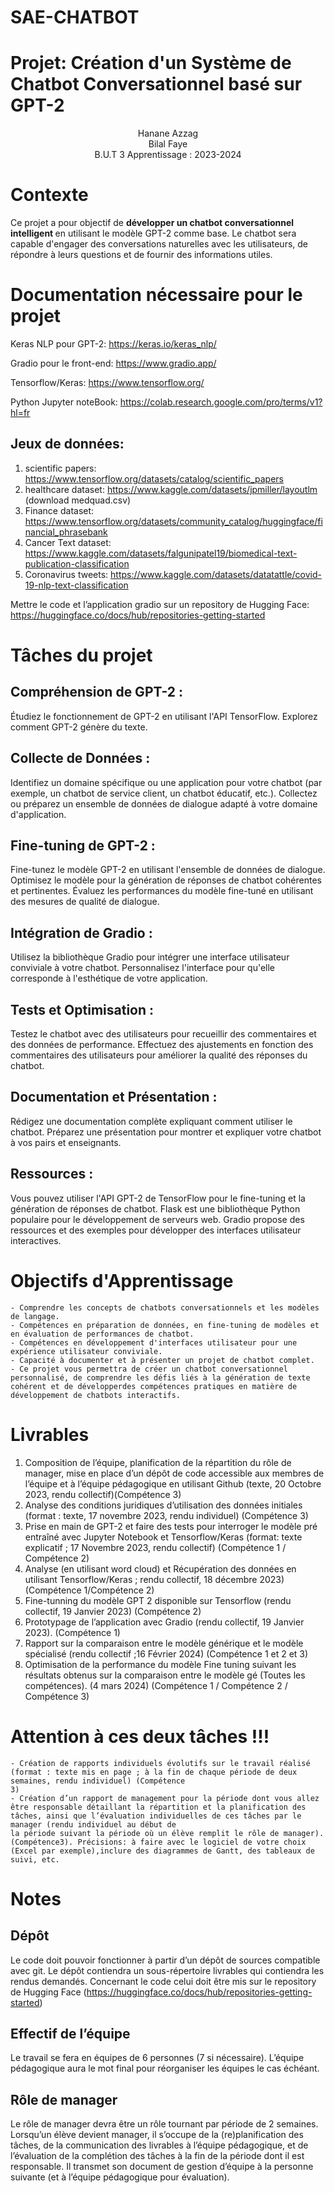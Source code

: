 # SAE-CHATBOT

# Projet: Création d'un Système de Chatbot Conversationnel basé sur GPT-2

<center> Hanane Azzag <br> Bilal Faye <br> B.U.T 3 Apprentissage : 2023-2024  </center>

# Contexte 

Ce projet a pour objectif de <strong> développer un chatbot conversationnel intelligent </strong> en
utilisant le modèle GPT-2 comme base. Le chatbot sera capable d'engager des
conversations naturelles avec les utilisateurs, de répondre à leurs questions et de
fournir des informations utiles.

# Documentation nécessaire pour le projet 

Keras NLP pour GPT-2: https://keras.io/keras_nlp/

Gradio pour le front-end: https://www.gradio.app/

Tensorflow/Keras: https://www.tensorflow.org/

Python Jupyter noteBook: https://colab.research.google.com/pro/terms/v1?hl=fr

## Jeux de données:

1. scientific papers:
    https://www.tensorflow.org/datasets/catalog/scientific_papers
2. healthcare dataset: 
    https://www.kaggle.com/datasets/jpmiller/layoutlm
    (download medquad.csv)
3. Finance dataset:
    https://www.tensorflow.org/datasets/community_catalog/huggingface/financial_phrasebank
4. Cancer Text dataset:
    https://www.kaggle.com/datasets/falgunipatel19/biomedical-text-publication-classification
5. Coronavirus tweets:
    https://www.kaggle.com/datasets/datatattle/covid-19-nlp-text-classification

Mettre le code et l’application gradio sur un repository de Hugging Face:
    https://huggingface.co/docs/hub/repositories-getting-started


# Tâches du projet

## Compréhension de GPT-2 :

Étudiez le fonctionnement de GPT-2 en utilisant l'API TensorFlow.
Explorez comment GPT-2 génère du texte.

## Collecte de Données :

Identifiez un domaine spécifique ou une application pour votre chatbot (par exemple,
un chatbot de service client, un chatbot éducatif, etc.).
Collectez ou préparez un ensemble de données de dialogue adapté à votre domaine
d'application.


## Fine-tuning de GPT-2 :

Fine-tunez le modèle GPT-2 en utilisant l'ensemble de données de dialogue.
Optimisez le modèle pour la génération de réponses de chatbot cohérentes et
pertinentes.
Évaluez les performances du modèle fine-tuné en utilisant des mesures de qualité de
dialogue.

## Intégration de Gradio :

Utilisez la bibliothèque Gradio pour intégrer une interface utilisateur conviviale à
votre chatbot.
Personnalisez l'interface pour qu'elle corresponde à l'esthétique de votre application.

## Tests et Optimisation :

Testez le chatbot avec des utilisateurs pour recueillir des commentaires et des
données de performance.
Effectuez des ajustements en fonction des commentaires des utilisateurs pour
améliorer la qualité des réponses du chatbot.

## Documentation et Présentation :

Rédigez une documentation complète expliquant comment utiliser le chatbot.
Préparez une présentation pour montrer et expliquer votre chatbot à vos pairs et
enseignants.

## Ressources :

Vous pouvez utiliser l'API GPT-2 de TensorFlow pour le fine-tuning et la génération de
réponses de chatbot.
Flask est une bibliothèque Python populaire pour le développement de serveurs web.
Gradio propose des ressources et des exemples pour développer des interfaces
utilisateur interactives.



# Objectifs d'Apprentissage

    - Comprendre les concepts de chatbots conversationnels et les modèles de langage.
    - Compétences en préparation de données, en fine-tuning de modèles et en évaluation de performances de chatbot.
    - Compétences en développement d'interfaces utilisateur pour une expérience utilisateur conviviale.
    - Capacité à documenter et à présenter un projet de chatbot complet.
    - Ce projet vous permettra de créer un chatbot conversationnel personnalisé, de comprendre les défis liés à la génération de texte cohérent et de développerdes compétences pratiques en matière de développement de chatbots interactifs.


# Livrables

1. Composition de l’équipe, planification de la répartition du rôle de manager, mise en place d’un dépôt de code accessible aux membres de l’équipe et à l’équipe pédagogique en utilisant Github (texte, 20 Octobre 2023, rendu collectif)(Compétence 3)
2. Analyse des conditions juridiques d’utilisation des données initiales (format : texte, 17 novembre 2023, rendu individuel) (Compétence 3)
1. Prise en main de GPT-2 et faire des tests pour interroger le modèle pré entraîné avec Jupyter Notebook et Tensorflow/Keras (format: texte explicatif ; 17 Novembre 2023, rendu collectif) (Compétence 1 / Compétence 2)
2. Analyse (en utilisant word cloud) et Récupération des données en utilisant Tensorflow/Keras ; rendu collectif, 18 décembre 2023) (Compétence 1/Compétence 2)
3. Fine-tunning du modèle GPT 2 disponible sur Tensorflow (rendu collectif, 19 Janvier 2023) (Compétence 2)
4. Prototypage de l’application avec Gradio (rendu collectif, 19 Janvier 2023). (Compétence 1)
5. Rapport sur la comparaison entre le modèle générique et le modèle spécialisé (rendu collectif ;16 Février 2024) (Compétence 1 et 2 et 3)
6. Optimisation de la performance du modèle Fine tuning suivant les résultats obtenus sur la comparaison entre le modèle gé (Toutes les compétences). (4 mars 2024) (Compétence 1 / Compétence 2 / Compétence 3)


# Attention à ces deux tâches !!!
    - Création de rapports individuels évolutifs sur le travail réalisé (format : texte mis en page ; à la fin de chaque période de deux semaines, rendu individuel) (Compétence
    3)
    - Création d’un rapport de management pour la période dont vous allez être responsable détaillant la répartition et la planification des tâches, ainsi que l’évaluation individuelles de ces tâches par le manager (rendu individuel au début de
    la période suivant la période où un élève remplit le rôle de manager). (Compétence3). Précisions: à faire avec le logiciel de votre choix (Excel par exemple),inclure des diagrammes de Gantt, des tableaux de suivi, etc.


# Notes

## Dépôt

Le code doit pouvoir fonctionner à partir d’un dépôt de sources compatible avec git. Le dépôt contiendra un sous-répertoire livrables qui contiendra les rendus demandés. Concernant le code celui doit être mis sur le repository de Hugging Face
(https://huggingface.co/docs/hub/repositories-getting-started)

## Effectif de l’équipe

Le travail se fera en équipes de 6 personnes (7 si nécessaire). L’équipe pédagogique aura le mot final pour réorganiser les équipes le cas échéant.

## Rôle de manager

Le rôle de manager devra être un rôle tournant par période de 2 semaines. Lorsqu’un élève devient manager, il s’occupe de la (re)planification des tâches, de la communication des livrables à l’équipe pédagogique, et de l’évaluation de la complétion des tâches à la fin de la période dont il est responsable. Il transmet son document de gestion d’équipe à la personne suivante (et à l’équipe pédagogique pour évaluation).
